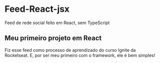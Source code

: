 # Feed-React-jsx
Feed de rede social feito em React, sem TypeScript

## Meu primeiro projeto em React

Fiz esse feed como processo de aprendizado do curso Ignite da Rocketseat. E, por ser meu primeiro com o framework, ele é bem simples!
